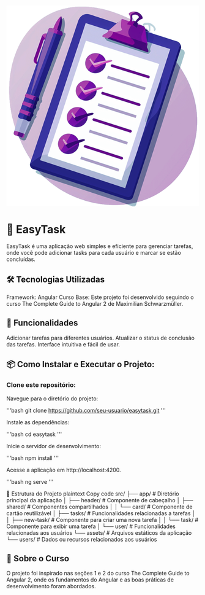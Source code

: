 <div align="center">
  <img alt="Header" src="/src/assets/task-management-logo.png"/>
</div>

# 📝 EasyTask
EasyTask é uma aplicação web simples e eficiente para gerenciar tarefas, onde você pode adicionar tasks para cada usuário e marcar se estão concluídas.

## 🛠️ Tecnologias Utilizadas
Framework: Angular
Curso Base: Este projeto foi desenvolvido seguindo o curso The Complete Guide to Angular 2 de Maximilian Schwarzmüller.


## 🚀 Funcionalidades
Adicionar tarefas para diferentes usuários.
Atualizar o status de conclusão das tarefas.
Interface intuitiva e fácil de usar.


## 📦 Como Instalar e Executar o Projeto:

### Clone este repositório:

Navegue para o diretório do projeto:

'''bash
git clone https://github.com/seu-usuario/easytask.git
'''

Instale as dependências:

'''bash
cd easytask
'''

Inicie o servidor de desenvolvimento:

'''bash
npm install
'''

Acesse a aplicação em http://localhost:4200.

'''bash
ng serve
'''


📖 Estrutura do Projeto
plaintext
Copy code
src/
├── app/                 # Diretório principal da aplicação
│   ├── header/          # Componente de cabeçalho
│   ├── shared/          # Componentes compartilhados
│   │   └── card/        # Componente de cartão reutilizável
│   ├── tasks/           # Funcionalidades relacionadas a tarefas
│   │   ├── new-task/    # Componente para criar uma nova tarefa
│   │   └── task/        # Componente para exibir uma tarefa
│   └── user/            # Funcionalidades relacionadas aos usuários
└── assets/              # Arquivos estáticos da aplicação
    └── users/           # Dados ou recursos relacionados aos usuários


## 🏫 Sobre o Curso
O projeto foi inspirado nas seções 1 e 2 do curso The Complete Guide to Angular 2, onde os fundamentos do Angular e as boas práticas de desenvolvimento foram abordados.